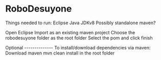 # RoboDesuyone

Things needed to run:
Eclipse
Java JDKv8
Possibly standalone maven?

Open Eclipse
Import as an existing maven project
Choose the robodesuyone folder as the root folder
Select the pom and click finish

Optional --------------
To install/download dependencies via maven:
Download maven
mvn clean install in the root folder